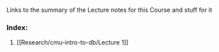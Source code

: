 
Links to the summary of the Lecture notes for this Course and stuff for it 

### Index:

1. [[Research/cmu-intro-to-db/Lecture 1]]